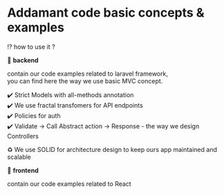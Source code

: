 # Addamant code basic concepts & examples 

:interrobang: how to use it ?

:open_file_folder: **backend** 

contain our code examples related to laravel framework, <br>
you can find here the way we use basic MVC concept.

:heavy_check_mark: Strict Models with all-methods annotation <br>
:heavy_check_mark: We use fractal transfomers for API endpoints <br>
:heavy_check_mark: Policies for auth <br>
:heavy_check_mark: Validate -> Call Abstract action -> Response - the way we design Controllers

:recycle: We use SOLID for architecture design to keep ours app maintained and scalable 

:open_file_folder: **frontend** 

contain our code examples related to React
